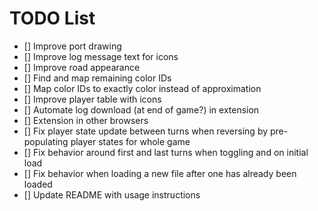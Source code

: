 # TODO List

- [] Improve port drawing
- [] Improve log message text for icons
- [] Improve road appearance
- [] Find and map remaining color IDs
- [] Map color IDs to exactly color instead of approximation
- [] Improve player table with icons
- [] Automate log download (at end of game?) in extension
- [] Extension in other browsers
- [] Fix player state update between turns when reversing by pre-populating player states for whole game
- [] Fix behavior around first and last turns when toggling and on initial load
- [] Fix behavior when loading a new file after one has already been loaded
- [] Update README with usage instructions
